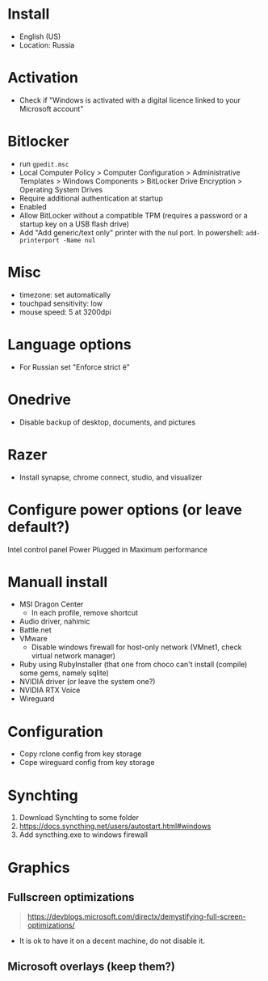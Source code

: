 # Install

* English (US)
* Location: Russia

# Activation

* Check if "Windows is activated with a digital licence linked to your Microsoft account"

# Bitlocker

* run ``gpedit.msc``
* Local Computer Policy > Computer Configuration > Administrative Templates > Windows Components > BitLocker Drive Encryption > Operating System Drives
* Require additional authentication at startup
* Enabled
* Allow BitLocker without a compatible TPM (requires a password or a startup key on a USB flash drive)
* Add "Add generic/text only" printer with the nul port. In powershell: ``add-printerport -Name nul``

# Misc

* timezone: set automatically
* touchpad sensitivity: low
* mouse speed: 5 at 3200dpi

# Language options

* For Russian set "Enforce strict ё"

# Onedrive

* Disable backup of desktop, documents, and pictures

# Razer

* Install synapse, chrome connect, studio, and visualizer

# Configure power options (or leave default?)

Intel control panel
Power
Plugged in
Maximum performance

# Manuall install

* MSI Dragon Center
  * In each profile, remove shortcut
* Audio driver, nahimic
* Battle.net
* VMware
  * Disable windows firewall for host-only network (VMnet1, check virtual network manager)
* Ruby using RubyInstaller (that one from choco can't install (compile) some gems, namely sqlite)
* NVIDIA driver (or leave the system one?)
* NVIDIA RTX Voice
* Wireguard

# Configuration

* Copy rclone config from key storage
* Cope wireguard config from key storage

# Synchting

1. Download Synchting to some folder
2. https://docs.syncthing.net/users/autostart.html#windows
3. Add syncthing.exe to windows firewall

# Graphics

## Fullscreen optimizations

> https://devblogs.microsoft.com/directx/demystifying-full-screen-optimizations/

* It is ok to have it on a decent machine, do not disable it.

## Microsoft overlays (keep them?)
